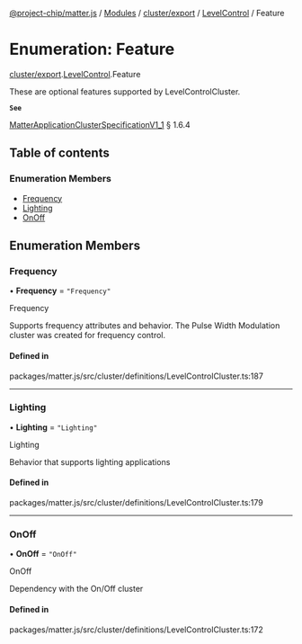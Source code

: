 [@project-chip/matter.js](../README.md) / [Modules](../modules.md) / [cluster/export](../modules/cluster_export.md) / [LevelControl](../modules/cluster_export.LevelControl.md) / Feature

# Enumeration: Feature

[cluster/export](../modules/cluster_export.md).[LevelControl](../modules/cluster_export.LevelControl.md).Feature

These are optional features supported by LevelControlCluster.

**`See`**

[MatterApplicationClusterSpecificationV1_1](../interfaces/spec_export.MatterApplicationClusterSpecificationV1_1.md) § 1.6.4

## Table of contents

### Enumeration Members

- [Frequency](cluster_export.LevelControl.Feature.md#frequency)
- [Lighting](cluster_export.LevelControl.Feature.md#lighting)
- [OnOff](cluster_export.LevelControl.Feature.md#onoff)

## Enumeration Members

### Frequency

• **Frequency** = ``"Frequency"``

Frequency

Supports frequency attributes and behavior. The Pulse Width Modulation cluster was created for frequency
control.

#### Defined in

packages/matter.js/src/cluster/definitions/LevelControlCluster.ts:187

___

### Lighting

• **Lighting** = ``"Lighting"``

Lighting

Behavior that supports lighting applications

#### Defined in

packages/matter.js/src/cluster/definitions/LevelControlCluster.ts:179

___

### OnOff

• **OnOff** = ``"OnOff"``

OnOff

Dependency with the On/Off cluster

#### Defined in

packages/matter.js/src/cluster/definitions/LevelControlCluster.ts:172
